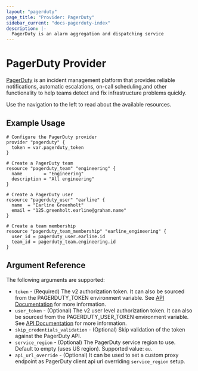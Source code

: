 ```yaml
---
layout: "pagerduty"
page_title: "Provider: PagerDuty"
sidebar_current: "docs-pagerduty-index"
description: |-
  PagerDuty is an alarm aggregation and dispatching service
---
```


# PagerDuty Provider

[PagerDuty](https://www.pagerduty.com/) is an incident management platform that provides reliable notifications, automatic escalations, on-call scheduling,and other functionality to help teams detect and fix infrastructure problems quickly.

Use the navigation to the left to read about the available resources.

## Example Usage

```hcl
# Configure the PagerDuty provider
provider "pagerduty" {
  token = var.pagerduty_token
}

# Create a PagerDuty team
resource "pagerduty_team" "engineering" {
  name        = "Engineering"
  description = "All engineering"
}

# Create a PagerDuty user
resource "pagerduty_user" "earline" {
  name  = "Earline Greenholt"
  email = "125.greenholt.earline@graham.name"
}

# Create a team membership
resource "pagerduty_team_membership" "earline_engineering" {
  user_id = pagerduty_user.earline.id
  team_id = pagerduty_team.engineering.id
}
```

## Argument Reference

The following arguments are supported:

* `token` - (Required) The v2 authorization token. It can also be sourced from the PAGERDUTY_TOKEN environment variable. See [API Documentation](https://developer.pagerduty.com/docs/rest-api-v2/authentication/) for more information.
* `user_token` - (Optional) The v2 user level authorization token. It can also be sourced from the PAGERDUTY_USER_TOKEN environment variable. See [API Documentation](https://developer.pagerduty.com/docs/rest-api-v2/authentication/) for more information.
* `skip_credentials_validation` - (Optional) Skip validation of the token against the PagerDuty API.
* `service_region` - (Optional) The PagerDuty service region to use. Default to empty (uses US region). Supported value: `eu`.
* `api_url_override` - (Optional) It can be used to set a custom proxy endpoint as PagerDuty client api url overriding `service_region` setup.
